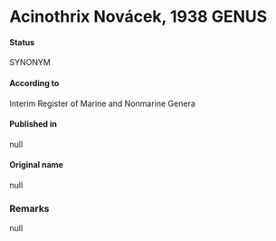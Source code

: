Acinothrix Novácek, 1938 GENUS
=======

#### Status
SYNONYM

#### According to
Interim Register of Marine and Nonmarine Genera

#### Published in
null

#### Original name
null

### Remarks
null